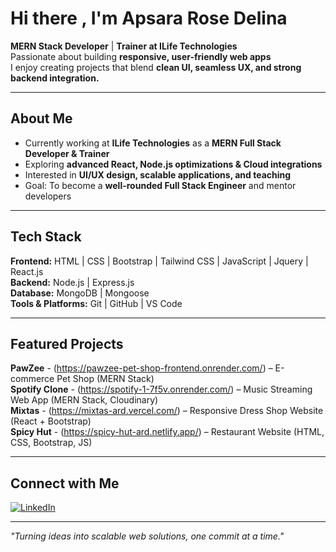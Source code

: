 # Hi there , I'm Apsara Rose Delina 

**MERN Stack Developer** | **Trainer at ILife Technologies**  
Passionate about building **responsive, user-friendly web apps**  
I enjoy creating projects that blend **clean UI, seamless UX, and strong backend integration.**

---

## About Me
- Currently working at **ILife Technologies** as a **MERN Full Stack Developer & Trainer**  
- Exploring **advanced React, Node.js optimizations & Cloud integrations**  
- Interested in **UI/UX design, scalable applications, and teaching**  
- Goal: To become a **well-rounded Full Stack Engineer** and mentor developers  

---

## Tech Stack
**Frontend:** HTML | CSS | Bootstrap | Tailwind CSS | JavaScript | Jquery | React.js  
**Backend:** Node.js | Express.js  
**Database:** MongoDB | Mongoose  
**Tools & Platforms:** Git | GitHub | VS Code  

---

## Featured Projects
**PawZee** - (https://pawzee-pet-shop-frontend.onrender.com/) – E-commerce Pet Shop (MERN Stack)  
**Spotify Clone** - (https://spotify-1-7f5v.onrender.com/) – Music Streaming Web App (MERN Stack, Cloudinary)  
**Mixtas** - (https://mixtas-ard.vercel.com/) – Responsive Dress Shop Website (React + Bootstrap)  
**Spicy Hut** - (https://spicy-hut-ard.netlify.app/) – Restaurant Website (HTML, CSS, Bootstrap, JS)  

---

## Connect with Me
[![LinkedIn](https://img.shields.io/badge/LinkedIn-Apsara%20Rose%20Delina-blue?logo=linkedin)](https://www.linkedin.com/in/apsara-rose-delina/)  

---

*"Turning ideas into scalable web solutions, one commit at a time."*
